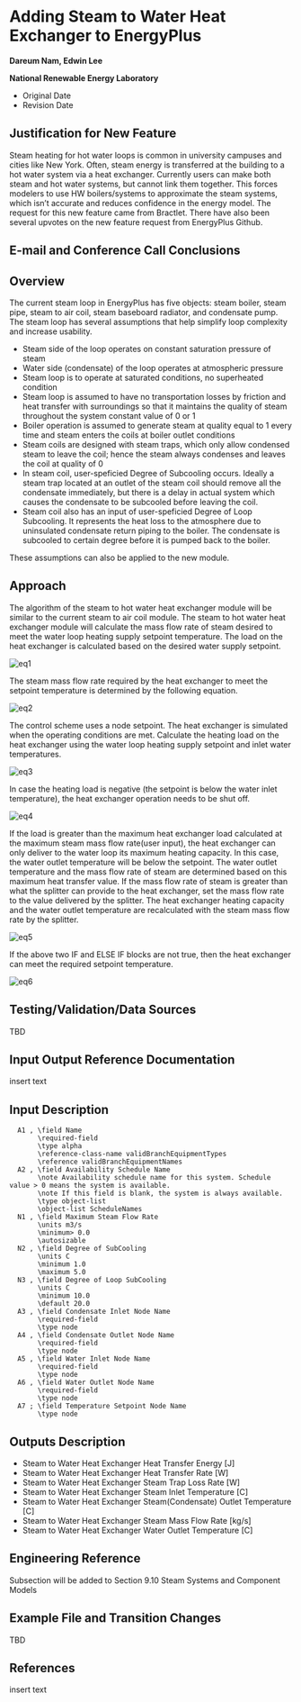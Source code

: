 Adding Steam to Water Heat Exchanger to EnergyPlus
================

**Dareum Nam, Edwin Lee**

**National Renewable Energy Laboratory**

 - Original Date
 - Revision Date
 

## Justification for New Feature ##

Steam heating for hot water loops is common in university campuses and cities like New York. Often, steam energy is transferred at the building to a hot water system via a heat exchanger. Currently users can make both steam and hot water systems, but cannot link them together. This forces modelers to use HW boilers/systems to approximate the steam systems, which isn’t accurate and reduces confidence in the energy model.
The request for this new feature came from Bractlet. There have also been several upvotes on the new feature request from EnergyPlus Github.



## E-mail and  Conference Call Conclusions ##


## Overview ##

The current steam loop in EnergyPlus has five objects: steam boiler, steam pipe, steam to air coil, steam baseboard radiator, and condensate pump. The steam loop has several assumptions that help simplify loop complexity and increase usability.
- Steam side of the loop operates on constant saturation pressure of steam
- Water side (condensate) of the loop operates at atmospheric pressure
- Steam loop is to operate at saturated conditions, no superheated condition
- Steam loop is assumed to have no transportation losses by friction and heat transfer with surroundings so that it maintains the quality of steam throughout the system constant value of 0 or 1
- Boiler operation is assumed to generate steam at quality equal to 1 every time and steam enters the coils at boiler outlet conditions
- Steam coils are designed with steam traps, which only allow condensed steam to leave the coil; hence the steam always condenses and leaves the coil at quality of 0
- In steam coil, user-speficied Degree of Subcooling occurs. Ideally a steam trap located at an outlet of the steam coil should remove all the condensate immediately, but there is a delay in actual system which causes the condensate to be subcooled before leaving the coil.
- Steam coil also has an input of user-speficied Degree of Loop Subcooling. It represents the heat loss to the atmosphere due to uninsulated condensate return piping to the boiler. The condensate is subcooled to certain degree before it is pumped back to the boiler.

These assumptions can also be applied to the new module. 

## Approach ##

The algorithm of the steam to hot water heat exchanger module will be similar to the current steam to air coil module. The steam to hot water heat exchanger module will calculate the mass flow rate of steam desired to meet the water loop heating supply setpoint temperature. 
The load on the heat exchanger is calculated based on the desired water supply setpoint.

![eq1](https://github.com/dareumnam/EnergyPlus/blob/SteamOverhaul/design/FY2021/eq1.PNG)

The steam mass flow rate required by the heat exchanger to meet the setpoint temperature is determined by the following equation.

![eq2](https://github.com/dareumnam/EnergyPlus/blob/SteamOverhaul/design/FY2021/eq2.PNG)

The control scheme uses a node setpoint.
The heat exchanger is simulated when the operating conditions are met. Calculate the heating load on the heat exchanger using the water loop heating supply setpoint and inlet water temperatures.

![eq3](https://github.com/dareumnam/EnergyPlus/blob/SteamOverhaul/design/FY2021/eq3.PNG)

In case the heating load is negative (the setpoint is below the water inlet temperature), the heat exchanger operation needs to be shut off.

![eq4](https://github.com/dareumnam/EnergyPlus/blob/SteamOverhaul/design/FY2021/eq4.PNG)

If the load is greater than the maximum heat exchanger load calculated at the maximum steam mass flow rate(user input), the heat exchanger can only deliver to the water loop its maximum heating capacity. In this case, the water outlet temperature will be below the setpoint. The water outlet temperature and the mass flow rate of steam are determined based on this maximum heat transfer value. If the mass flow rate of steam is greater than what the splitter can provide to the heat exchanger, set the mass flow rate to the value delivered by the splitter. The heat exchanger heating capacity and the water outlet temperature are recalculated with the steam mass flow rate by the splitter.

![eq5](https://github.com/dareumnam/EnergyPlus/blob/SteamOverhaul/design/FY2021/eq5.PNG)

If the above two IF and ELSE IF blocks are not true, then the heat exchanger can meet the required setpoint temperature.

![eq6](https://github.com/dareumnam/EnergyPlus/blob/SteamOverhaul/design/FY2021/eq6.PNG)

## Testing/Validation/Data Sources ##

TBD

## Input Output Reference Documentation ##

insert text

## Input Description ##
 
      A1 , \field Name
           \required-field
           \type alpha
           \reference-class-name validBranchEquipmentTypes
           \reference validBranchEquipmentNames
      A2 , \field Availability Schedule Name
           \note Availability schedule name for this system. Schedule value > 0 means the system is available.
           \note If this field is blank, the system is always available.
           \type object-list
           \object-list ScheduleNames
      N1 , \field Maximum Steam Flow Rate
           \units m3/s
           \minimum> 0.0
           \autosizable
      N2 , \field Degree of SubCooling
           \units C
           \minimum 1.0
           \maximum 5.0
      N3 , \field Degree of Loop SubCooling
           \units C
           \minimum 10.0
           \default 20.0
      A3 , \field Condensate Inlet Node Name
           \required-field
           \type node
      A4 , \field Condensate Outlet Node Name
           \required-field
           \type node
      A5 , \field Water Inlet Node Name
           \required-field
           \type node
      A6 , \field Water Outlet Node Name
           \required-field
           \type node
      A7 ; \field Temperature Setpoint Node Name
           \type node

## Outputs Description ##

 - Steam to Water Heat Exchanger Heat Transfer Energy [J]
 - Steam to Water Heat Exchanger Heat Transfer Rate [W]
 - Steam to Water Heat Exchanger Steam Trap Loss Rate [W]
 - Steam to Water Heat Exchanger Steam Inlet Temperature [C]
 - Steam to Water Heat Exchanger Steam(Condensate) Outlet Temperature [C]
 - Steam to Water Heat Exchanger Steam Mass Flow Rate [kg/s]
 - Steam to Water Heat Exchanger Water Outlet Temperature [C]

## Engineering Reference ##

Subsection will be added to Section 9.10 Steam Systems and Component Models

## Example File and Transition Changes ##

TBD

## References ##

insert text



